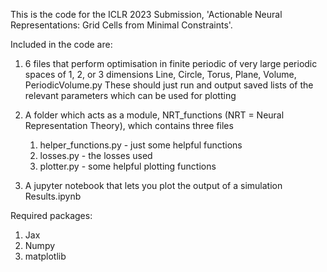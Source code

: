 This is the code for the ICLR 2023 Submission, 'Actionable Neural Representations: Grid Cells from Minimal Constraints'.

Included in the code are:

1. 6 files that perform optimisation in finite periodic of very large periodic spaces of 1, 2, or 3 dimensions
Line, Circle, Torus, Plane, Volume, PeriodicVolume.py
These should just run and output saved lists of the relevant parameters which can be used for plotting

2. A folder which acts as a module, NRT_functions (NRT = Neural Representation Theory), which contains three files
    1. helper_functions.py - just some helpful functions
    2. losses.py - the losses used
    3. plotter.py - some helpful plotting functions

3. A jupyter notebook that lets you plot the output of a simulation
Results.ipynb


Required packages:
1. Jax
2. Numpy
3. matplotlib
